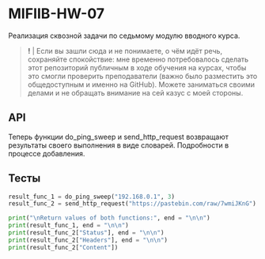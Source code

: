 # MIFIIB-HW-07

Реализация сквозной задачи по седьмому модулю вводного курса.

> **!** | Если вы зашли сюда и не понимаете, о чём идёт речь, сохраняйте спокойствие: мне временно потребовалось сделать этот репозиторий публичным в ходе обучения на курсах, чтобы это смогли проверить преподаватели (важно было разместить это общедоступным и именно на GitHub). Можете заниматься своими делами и не обращать внимание на сей казус с моей стороны.

## API

Теперь функции do_ping_sweep и send_http_request возвращают результаты своего выполнения в виде словарей. Подробности в процессе добавления.

## Тесты

```python
result_func_1 = do_ping_sweep("192.168.0.1", 3)
result_func_2 = send_http_request("https://pastebin.com/raw/7wmiJKnG")

print("\nReturn values of both functions:", end = "\n\n")
print(result_func_1, end = "\n\n")
print(result_func_2["Status"], end = "\n\n")
print(result_func_2["Headers"], end = "\n\n")
print(result_func_2["Content"])
```
